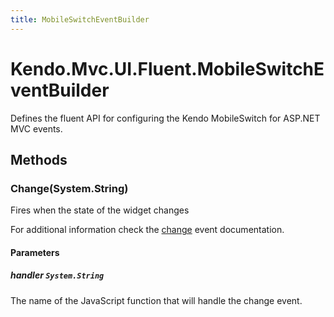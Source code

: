 ```yaml
---
title: MobileSwitchEventBuilder
---
```


# Kendo.Mvc.UI.Fluent.MobileSwitchEventBuilder
Defines the fluent API for configuring the Kendo MobileSwitch for ASP.NET MVC events.




## Methods


### Change(System.String)
Fires when the state of the widget changes

For additional information check the [change](/api/web/mobileswitch#events-change) event documentation.


#### Parameters

##### handler `System.String`
The name of the JavaScript function that will handle the change event.






